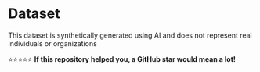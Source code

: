 # Dataset

This dataset is synthetically generated using AI and does not represent real individuals or organizations

⭐⭐⭐⭐⭐ **If this repository helped you, a GitHub star would mean a lot!**


